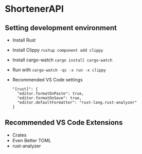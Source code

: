 # ShortenerAPI

## Setting development environment

- Install Rust
- Install Clippy `rustup component add clippy`
- Install cargo-watch `cargo install cargo-watch`
- Run with `cargo-watch -qc -x run -x clippy`
- Recommended VS Code settings

  ```
  "[rust]": {
    "editor.formatOnPaste": true,
    "editor.formatOnSave": true,
    "editor.defaultFormatter": "rust-lang.rust-analyzer"
  }
  ```

## Recommended VS Code Extensions

- Crates
- Even Better TOML
- rust-analyzer
